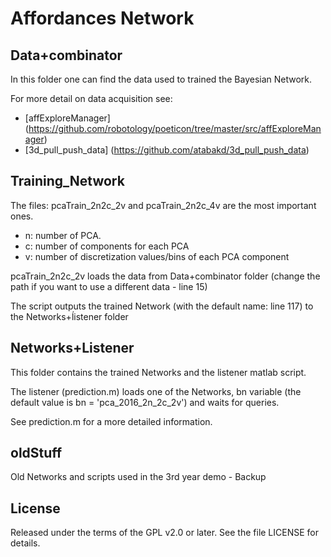 Affordances Network
==========

## Data+combinator

In this folder one can find the data used to trained the Bayesian Network. 

For more detail on data acquisition see:

- [affExploreManager] (https://github.com/robotology/poeticon/tree/master/src/affExploreManager)
- [3d_pull_push_data] (https://github.com/atabakd/3d_pull_push_data)

## Training_Network
The files: pcaTrain_2n2c_2v and pcaTrain_2n2c_4v are the most important ones.

- n: number of PCA. 
- c: number of components for each PCA
- v: number of discretization values/bins of each PCA component

pcaTrain_2n2c_2v loads the data from Data+combinator folder (change the path if you want to use a different data - line 15)

The script outputs the trained Network (with the default name: line 117) to the Networks+ĺistener folder

## Networks+Listener

This folder contains the trained Networks and the listener matlab script.

The listener (prediction.m) loads one of the Networks, bn variable (the default value is bn = 'pca_2016_2n_2c_2v') and waits for queries. 

See prediction.m for a more detailed information.

## oldStuff

Old Networks and scripts used in the 3rd year demo - Backup

## License

Released under the terms of the GPL v2.0 or later. See the file LICENSE for details.

